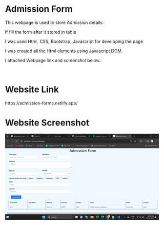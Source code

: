<h1>Admission Form</h1>
<p>This webpage is used to store Admission details.</p>
<p>If fill the form after it stored in table</p>
<p>I was used Html, CSS, Bootstrap, Javascript for developing the page</p>
<p>I was created all the Html elements using Javascript DOM.</p>
<p>I attached Webpage link and screenshot below..</p><br>

<h1>Website Link</h1>
https://admission-forms.netlify.app/

<h1>Website Screenshot</h1>
<img src=./images/Screenshot.png>
